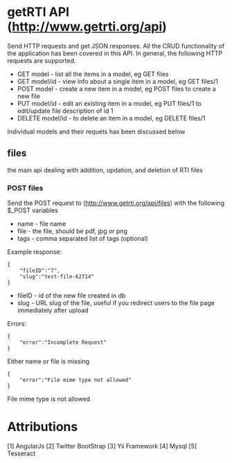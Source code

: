 # getRTI API (http://www.getrti.org/api)

Send HTTP requests and get JSON responses. All the CRUD functionality of the application has been covered in this API. In general, the following HTTP requests are supported.

  - GET model - list all the items in a model, eg GET files
  - GET model/id - view info about a single item in a model, eg GET files/1
  - POST model - create a new item in a model, eg POST files to create a new file
  - PUT model/id - edit an existing item in a model, eg PUT files/1 to edit/update file description of id 1
  - DELETE model/id - to delete an item in a model, eg DELETE files/1 

Individual models and their requets has been discussed below

## files

the main api dealing with addition, updation, and deletion of RTI files

### POST files

Send the POST request to (http://www.getrti.org/api/files) with the following $_POST variables

   - name - file name
   - file - the file, should be pdf, jpg or png
   - tags - comma separated list of tags (optional)

Example response:

```
{
    "fileID":"7",
    "slug":"test-file-62714"
}
```
   - fileID - id of the new file created in db
   - slug - URL slug of the file, useful if you redirect users to the file page immediately after upload

Errors:

```
{
    "error":"Incomplete Request"
}
```
Either name or file is missing

```
{
    "error":"File mime type not allowed"
}
```
File mime type is not allowed

# Attributions


[1] AngularJs 
[2] Twitter BootStrap
[3] Yii Framework
[4] Mysql
[5] Tesseract